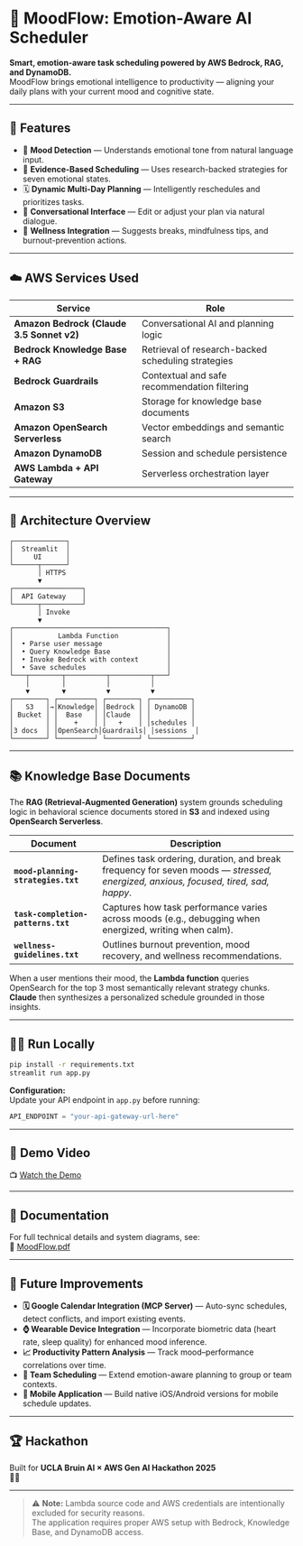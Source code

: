 # 🧠 MoodFlow: Emotion-Aware AI Scheduler

**Smart, emotion-aware task scheduling powered by AWS Bedrock, RAG, and DynamoDB.**  
MoodFlow brings emotional intelligence to productivity — aligning your daily plans with your current mood and cognitive state.

---

## 🚀 Features

- 💬 **Mood Detection** — Understands emotional tone from natural language input.  
- 🧩 **Evidence-Based Scheduling** — Uses research-backed strategies for seven emotional states.  
- 🗓️ **Dynamic Multi-Day Planning** — Intelligently reschedules and prioritizes tasks.  
- 🤖 **Conversational Interface** — Edit or adjust your plan via natural dialogue.  
- 🌱 **Wellness Integration** — Suggests breaks, mindfulness tips, and burnout-prevention actions.

---

## ☁️ AWS Services Used

| Service | Role |
|----------|------|
| **Amazon Bedrock (Claude 3.5 Sonnet v2)** | Conversational AI and planning logic |
| **Bedrock Knowledge Base + RAG** | Retrieval of research-backed scheduling strategies |
| **Bedrock Guardrails** | Contextual and safe recommendation filtering |
| **Amazon S3** | Storage for knowledge base documents |
| **Amazon OpenSearch Serverless** | Vector embeddings and semantic search |
| **Amazon DynamoDB** | Session and schedule persistence |
| **AWS Lambda + API Gateway** | Serverless orchestration layer |

---

## 🧭 Architecture Overview

```plaintext
┌─────────────┐
│  Streamlit  │
│     UI      │
└──────┬──────┘
       │ HTTPS
       ▼
┌─────────────────┐
│  API Gateway    │
└──────┬──────────┘
       │ Invoke
       ▼
┌──────────────────────────────────────┐
│           Lambda Function            │
│  • Parse user message                │
│  • Query Knowledge Base              │
│  • Invoke Bedrock with context       │
│  • Save schedules                    │
└───┬────────┬──────────┬──────────┬───┘
    │        │          │          │
    ▼        ▼          ▼          ▼
┌────────┐ ┌─────────┐ ┌────────┐ ┌──────────┐
│   S3   │→│Knowledge│ │Bedrock │ │ DynamoDB │
│ Bucket │ │  Base   │ │Claude  │ │          │
│        │ │    +    │ │   +    │ │schedules │
│3 docs  │ │OpenSearch│Guardrails│ │sessions  │
└────────┘ └─────────┘ └────────┘ └──────────┘
```

---

## 📚 Knowledge Base Documents

The **RAG (Retrieval-Augmented Generation)** system grounds scheduling logic in behavioral science documents stored in **S3** and indexed using **OpenSearch Serverless**.

| Document | Description |
|-----------|-------------|
| **`mood-planning-strategies.txt`** | Defines task ordering, duration, and break frequency for seven moods — *stressed, energized, anxious, focused, tired, sad, happy*. |
| **`task-completion-patterns.txt`** | Captures how task performance varies across moods (e.g., debugging when energized, writing when calm). |
| **`wellness-guidelines.txt`** | Outlines burnout prevention, mood recovery, and wellness recommendations. |

When a user mentions their mood, the **Lambda function** queries OpenSearch for the top 3 most semantically relevant strategy chunks. **Claude** then synthesizes a personalized schedule grounded in those insights.

---

## 🧑‍💻 Run Locally

```bash
pip install -r requirements.txt
streamlit run app.py
```

**Configuration:**  
Update your API endpoint in `app.py` before running:

```python
API_ENDPOINT = "your-api-gateway-url-here"
```

---

## 🎥 Demo Video

📺 [Watch the Demo](https://drive.google.com/file/d/12ZSG9apXDj1MmSIsy1X6eimYRkP0Udoy/view?usp=sharing)

---

## 📄 Documentation

For full technical details and system diagrams, see:  
📘 [MoodFlow.pdf](MoodFlow.pdf)

---

## 🔮 Future Improvements

- **🗓️ Google Calendar Integration (MCP Server)** — Auto-sync schedules, detect conflicts, and import existing events.  
- **⌚ Wearable Device Integration** — Incorporate biometric data (heart rate, sleep quality) for enhanced mood inference.  
- **📈 Productivity Pattern Analysis** — Track mood–performance correlations over time.  
- **👥 Team Scheduling** — Extend emotion-aware planning to group or team contexts.  
- **📱 Mobile Application** — Build native iOS/Android versions for mobile schedule updates.

---

## 🏆 Hackathon

Built for **UCLA Bruin AI × AWS Gen AI Hackathon 2025**  
👩‍💻 

---

> ⚠️ **Note:** Lambda source code and AWS credentials are intentionally excluded for security reasons.  
> The application requires proper AWS setup with Bedrock, Knowledge Base, and DynamoDB access.
